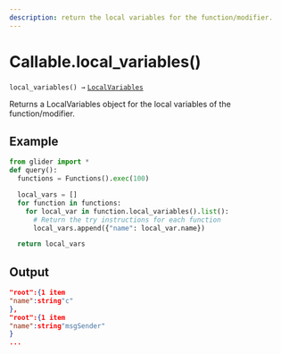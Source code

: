 ```yaml
---
description: return the local variables for the function/modifier.
---
```


# Callable.local\_variables()

`local_variables() →` [`LocalVariables`](../localvariables/)

Returns a LocalVariables object for the local variables of the function/modifier.

## Example

```python
from glider import *
def query():
  functions = Functions().exec(100)

  local_vars = []
  for function in functions:
    for local_var in function.local_variables().list():
      # Return the try instructions for each function
      local_vars.append({"name": local_var.name})

  return local_vars
```

## Output



```json
"root":{1 item
"name":string"c"
},
"root":{1 item
"name":string"msgSender"
}
...
```
